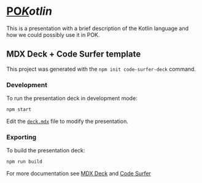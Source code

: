 # <ins>PO*K*</ins>*otlin*

This is a presentation with a brief description of the Kotlin language and how we could possibly use it in POK.

## MDX Deck + Code Surfer template

This project was generated with the `npm init code-surfer-deck` command.

### Development

To run the presentation deck in development mode:

```sh
npm start
```

Edit the [`deck.mdx`](deck.mdx) file to modify the presentation.

### Exporting

To build the presentation deck:

```sh
npm run build
```

For more documentation see [MDX Deck](https://github.com/jxnblk/mdx-deck) and [Code Surfer](https://codesurfer.pomb.us/)
